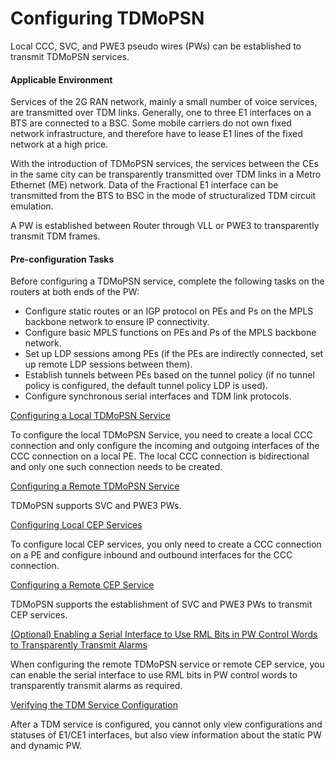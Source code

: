 Configuring TDMoPSN
===================

Local CCC, SVC, and PWE3 pseudo wires (PWs) can be established
to transmit TDMoPSN services.

#### Applicable Environment

Services of the 2G
RAN network, mainly a small number of voice services, are transmitted
over TDM links. Generally, one to three E1 interfaces on a BTS are
connected to a BSC. Some mobile carriers do not own fixed network
infrastructure, and therefore have to lease E1 lines of the fixed
network at a high price.

With the introduction of TDMoPSN services,
the services between the CEs in the same city can be transparently
transmitted over TDM links in a Metro Ethernet (ME) network. Data
of the Fractional E1 interface can be transmitted from the BTS to
BSC in the mode of structuralized TDM circuit emulation.

A PW is established between Router through VLL or PWE3 to transparently transmit TDM frames.


#### Pre-configuration Tasks

Before configuring
a TDMoPSN service, complete the following tasks on the routers at
both ends of the PW:

* Configure static routes or an IGP protocol on PEs and Ps on
  the MPLS backbone network to ensure IP connectivity.
* Configure basic MPLS functions on PEs and Ps of the MPLS backbone
  network.
* Set up LDP sessions among PEs (if the PEs are indirectly connected,
  set up remote LDP sessions between them).
* Establish tunnels between PEs based on the tunnel policy (if
  no tunnel policy is configured, the default tunnel policy LDP is used).
* Configure synchronous serial interfaces and TDM link protocols.


[Configuring a Local TDMoPSN Service](../../../../software/nev8r10_vrpv8r16/user/ne/dc_ne_tdm_cfg_0006.html)

To configure the local TDMoPSN Service, you need to create a local CCC connection and only configure the incoming and outgoing interfaces of the CCC connection on a local PE. The local CCC connection is bidirectional and only one such connection needs to be created.

[Configuring a Remote TDMoPSN Service](../../../../software/nev8r10_vrpv8r16/user/ne/dc_ne_tdm_cfg_0007.html)

TDMoPSN supports SVC and PWE3 PWs.

[Configuring Local CEP Services](../../../../software/nev8r10_vrpv8r16/user/ne/dc_ne_tdm_cfg_0011.html)

To configure local CEP services, you only need to create a CCC connection on a PE and configure inbound and outbound interfaces for the CCC connection.

[Configuring a Remote CEP Service](../../../../software/nev8r10_vrpv8r16/user/ne/dc_ne_tdm_cfg_0012.html)

TDMoPSN supports the establishment of SVC and PWE3 PWs to transmit CEP services.

[(Optional) Enabling a Serial Interface to Use RML Bits in PW Control Words to Transparently Transmit Alarms](../../../../software/nev8r10_vrpv8r16/user/ne/dc_ne_tdm_cfg_0024.html)

When configuring the remote TDMoPSN service or remote CEP service, you can enable the serial interface to use RML bits in PW control words to transparently transmit alarms as required.

[Verifying the TDM Service Configuration](../../../../software/nev8r10_vrpv8r16/user/ne/dc_ne_tdm_cfg_0008.html)

After a TDM service is configured, you cannot only view configurations and statuses of E1/CE1 interfaces, but also view information about the static PW and dynamic PW.